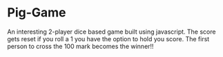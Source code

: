 # Pig-Game

An interesting 2-player dice based game built using javascript. The score gets reset if you roll a 1 you have the option to hold you score. The first person to cross the 100 mark becomes the winner!!
